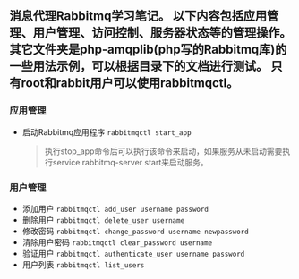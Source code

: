 消息代理Rabbitmq学习笔记。
以下内容包括应用管理、用户管理、访问控制、服务器状态等的管理操作。其它文件夹是php-amqplib(php写的Rabbitmq库)的一些用法示例，可以根据目录下的文档进行测试。
只有root和rabbit用户可以使用rabbitmqctl。
---
### 应用管理
* 启动Rabbitmq应用程序 `rabbitmqctl start_app`  
    >执行stop_app命令后可以执行该命令来启动，如果服务从未启动需要执行service rabbitmq-server start来启动服务。
### 用户管理
* 添加用户 `rabbitmqctl add_user username password`
* 删除用户 `rabbitmqctl delete_user username`
* 修改密码 `rabbitmqctl change_password username newpassword`
* 清除用户密码 `rabbitmqctl clear_password username`
* 验证用户 `rabbitmqctl authenticate_user username password`
* 用户列表 `rabbitmqctl list_users`
